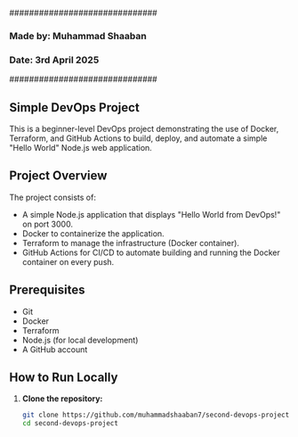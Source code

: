 ##############################
### Made by: Muhammad Shaaban
### Date: 3rd April 2025
##############################
## Simple DevOps Project

This is a beginner-level DevOps project demonstrating the use of Docker, Terraform, and GitHub Actions to build, deploy, and automate a simple "Hello World" Node.js web application.

## Project Overview
The project consists of:
- A simple Node.js application that displays "Hello World from DevOps!" on port 3000.
- Docker to containerize the application.
- Terraform to manage the infrastructure (Docker container).
- GitHub Actions for CI/CD to automate building and running the Docker container on every push.

## Prerequisites
- Git
- Docker
- Terraform
- Node.js (for local development)
- A GitHub account

## How to Run Locally
1. **Clone the repository:**
   ```bash
   git clone https://github.com/muhammadshaaban7/second-devops-project.git
   cd second-devops-project
